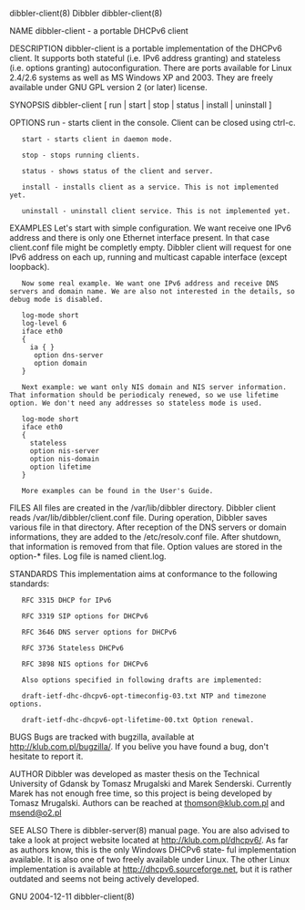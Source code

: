 dibbler-client(8)                                                                                  Dibbler                                                                                  dibbler-client(8)



NAME
       dibbler-client - a portable DHCPv6 client


DESCRIPTION
       dibbler-client  is  a  portable  implementation  of the DHCPv6 client. It supports both stateful (i.e. IPv6 address granting) and stateless (i.e. options granting) autoconfiguration. There are ports
       available for Linux 2.4/2.6 systems as well as MS Windows XP and 2003. They are freely available under GNU GPL version 2 (or later) license.


SYNOPSIS
       dibbler-client [ run | start | stop | status | install | uninstall ]


OPTIONS
       run - starts client in the console. Client can be closed using ctrl-c.

       start - starts client in daemon mode.

       stop - stops running clients.

       status - shows status of the client and server.

       install - installs client as a service. This is not implemented yet.

       uninstall - uninstall client service. This is not implemented yet.


EXAMPLES
       Let's start with simple configuration. We want receive one IPv6 address and there is only one Ethernet interface present. In that case client.conf file might be completly empty. Dibbler client  will
       request for one IPv6 address on each up, running and multicast capable interface (except loopback).

       Now some real example. We want one IPv6 address and receive DNS servers and domain name. We are also not interested in the details, so debug mode is disabled.

       log-mode short
       log-level 6
       iface eth0
       {
         ia { }
          option dns-server
          option domain
       }

       Next example: we want only NIS domain and NIS server information. That information should be periodicaly renewed, so we use lifetime option. We don't need any addresses so stateless mode is used.

       log-mode short
       iface eth0
       {
         stateless
         option nis-server
         option nis-domain
         option lifetime
       }

       More examples can be found in the User's Guide.


FILES
       All  files  are  created in the /var/lib/dibbler directory. Dibbler client reads /var/lib/dibbler/client.conf file. During operation, Dibbler saves various file in that directory. After reception of
       the DNS servers or domain informations, they are added to the /etc/resolv.conf file. After shutdown, that information is removed from that file. Option values are stored in the option-*  files.  Log
       file is named client.log.


STANDARDS
       This implementation aims at conformance to the following standards:

       RFC 3315 DHCP for IPv6

       RFC 3319 SIP options for DHCPv6

       RFC 3646 DNS server options for DHCPv6

       RFC 3736 Stateless DHCPv6

       RFC 3898 NIS options for DHCPv6

       Also options specified in following drafts are implemented:

       draft-ietf-dhc-dhcpv6-opt-timeconfig-03.txt NTP and timezone options.

       draft-ietf-dhc-dhcpv6-opt-lifetime-00.txt Option renewal.


BUGS
       Bugs are tracked with bugzilla, available at http://klub.com.pl/bugzilla/. If you belive you have found a bug, don't hesitate to report it.


AUTHOR
       Dibbler  was developed as master thesis on the Technical University of Gdansk by Tomasz Mrugalski and Marek Senderski. Currently Marek has not enough free time, so this project is being developed by
       Tomasz Mrugalski. Authors can be reached at thomson@klub.com.pl and msend@o2.pl


SEE ALSO
       There is dibbler-server(8) manual page. You are also advised to take a look at project website located at http://klub.com.pl/dhcpv6/.  As far as authors know, this is the only Windows DHCPv6  state‐
       ful  implementation  available.  It is also one of two freely available under Linux. The other Linux implementation is available at http://dhcpv6.sourceforge.net, but it is rather outdated and seems
       not being actively developed.



GNU                                                                                               2004-12-11                                                                                dibbler-client(8)
